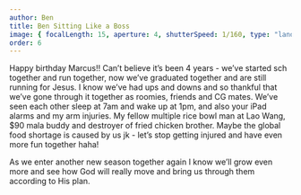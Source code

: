 ```yaml
---
author: Ben
title: Ben Sitting Like a Boss
image: { focalLength: 15, aperture: 4, shutterSpeed: 1/160, type: "landscape" }
order: 6
---
```


Happy birthday Marcus!! Can’t believe it’s been 4 years - we’ve started sch together and run together, now we’ve graduated together and are still running for Jesus. I know we’ve had ups and downs and so thankful that we’ve gone through it together as roomies, friends and CG mates. We’ve seen each other sleep at 7am and wake up at 1pm, and also your iPad alarms and my arm injuries. My fellow multiple rice bowl man at Lao Wang, $90 mala buddy and destroyer of fried chicken brother. Maybe the global food shortage is caused by us jk - let’s stop getting injured and have even more fun together haha!

As we enter another new season together again I know we’ll grow even more and see how God will really move and bring us through them according to His plan.
